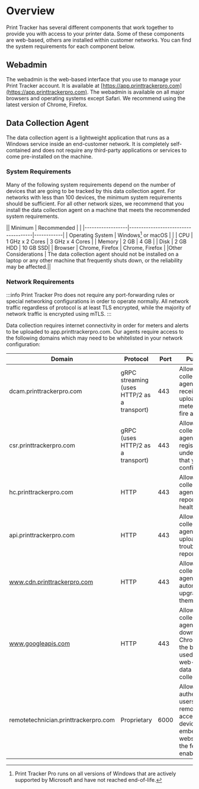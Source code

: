 # Overview
Print Tracker has several different components that work together to provide you with access to your printer data. Some of these components are web-based, others are installed within customer networks. You can find the system requirements for each component below.

## Webadmin
The webadmin is the web-based interface that you use to manage your Print Tracker account. It is available at [https://app.printtrackerpro.com](https://app.printtrackerpro.com). The webadmin is available on all major browsers and operating systems except Safari. We recommend using the latest version of Chrome, Firefox.

## Data Collection Agent
The data collection agent is a lightweight application that runs as a Windows service inside an end-customer network. It is completely self-contained and does not require any third-party applications or services to come pre-installed on the machine.

### System Requirements
Many of the following system requirements depend on the number of devices that are going to be tracked by this data collection agent. For networks with less than 100 devices, the minimum system requirements should be sufficient. For all other network sizes, we recommend that you install the data collection agent on a machine that meets the recommended system requirements.

|| Minimum          | Recommended                         |     |
|------------------|-------------------------------------|------------|
| Operating System | Windows[^1] or macOS |     |
| CPU              | 1 GHz x 2 Cores                     | 3 GHz x 4 Cores |
| Memory           | 2 GB                                | 4 GB |
| Disk             | 2 GB HDD                            | 10 GB SSD|
| Browser          | Chrome, Firefox                     | Chrome, Firefox |
|Other Considerations | The data collection agent should not be installed on a laptop or any other machine that frequently shuts down, or the reliability may be affected.||

### Network Requirements
:::info
Print Tracker Pro does not require any port-forwarding rules or special networking configurations in order to operate normally. All network traffic regardless of protocol is at least TLS encrypted, while the majority of network traffic is encrypted using mTLS.
:::

Data collection requires internet connectivity in order for meters and alerts to be uploaded to app.printtrackerpro.com. Our agents require access to the following domains which may need to be whitelisted in your network configuration:

|Domain|Protocol|Port|Purpose|
|--|--|--|--|
|dcam.printtrackerpro.com|gRPC streaming (uses HTTP/2 as a transport)|443|Allows data collection agents to receive jobs, upload meters, and fire alerts.|
|csr.printtrackerpro.com|gRPC (uses HTTP/2 as a transport)|443|Allows data collection agents to register under entities that you configure.|
|hc.printtrackerpro.com|HTTP|443|Allows data collection agents to report their health status.|
|api.printtrackerpro.com|HTTP|443|Allows data collection agents to upload trouble reports.|
|www.cdn.printtrackerpro.com|HTTP|443|Allows data collection agents to automatically upgrade themselves.|
|www.googleapis.com|HTTP|443|Allows data collection agents to download Chromium, the browser used for web-based data collection.|
|remotetechnician.printtrackerpro.com|Proprietary|6000|Allows authenticated users to remotely access device embedded webservers if the feature is enabled.|

[//]: # (If [Advanced Troubleshooting Mode]&#40;../security/advanced-troubleshooting-mode.md&#41; is enabled, you will need to make sure your network is compatible with the [Tailscale]&#40;https://tailscale.com/kb/1082/firewall-ports/#what-if-i-really-really-want-to-specify-the-hostnames-that-tailscale-uses-to-operate-its-service&#41; network requirements.)

[^1]: Print Tracker Pro runs on all versions of Windows that are actively supported by Microsoft and have not reached end-of-life.
